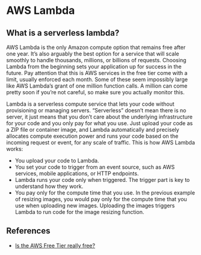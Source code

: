 # AWS Lambda

## What is a serverless lambda?
AWS Lambda is the only Amazon compute option that remains free after one year. It’s also arguably the best option for a service that will scale smoothly to handle thousands, millions, or billions of requests. Choosing Lambda from the beginning sets your application up for success in the future. Pay attention that this is AWS services in the free tier come with a limit, usually enforced each month. Some of these seem impossibly large like AWS Lambda’s grant of one million function calls. A million can come pretty soon if you’re not careful, so make sure you actually monitor this.

Lambda is a serverless compute service that lets your code without provisioning or managing servers. “Serverless” doesn’t mean there is no server, it just means that you don’t care about the underlying infrastructure for your code and you only pay for what you use. Just upload your code as a ZIP file or container image, and Lambda automatically and precisely allocates compute execution power and runs your code based on the incoming request or event, for any scale of traffic. This is how AWS Lambda works:

  - You upload your code to Lambda.
  - You set your code to trigger from an event source, such as AWS services, mobile applications, or HTTP endpoints.
  - Lambda runs your code only when triggered. The trigger part is key to understand how they work.
  - You pay only for the compute time that you use. In the previous example of resizing images, you would pay only for the compute time that you use when uploading new images. Uploading the images triggers Lambda to run code for the image resizing function.



## References
- [Is the AWS Free Tier really free?](https://www.lastweekinaws.com/blog/is-the-aws-free-tier-really-free/)
